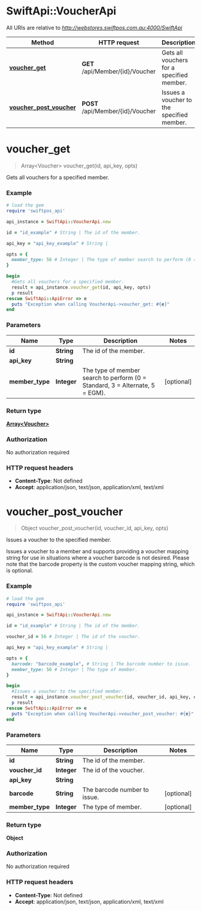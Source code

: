 # SwiftApi::VoucherApi

All URIs are relative to *http://webstores.swiftpos.com.au:4000/SwiftApi*

Method | HTTP request | Description
------------- | ------------- | -------------
[**voucher_get**](VoucherApi.md#voucher_get) | **GET** /api/Member/{id}/Voucher | Gets all vouchers for a specified member.
[**voucher_post_voucher**](VoucherApi.md#voucher_post_voucher) | **POST** /api/Member/{id}/Voucher | Issues a voucher to the specified member.


# **voucher_get**
> Array&lt;Voucher&gt; voucher_get(id, api_key, opts)

Gets all vouchers for a specified member.

### Example
```ruby
# load the gem
require 'swiftpos_api'

api_instance = SwiftApi::VoucherApi.new

id = "id_example" # String | The id of the member.

api_key = "api_key_example" # String | 

opts = { 
  member_type: 56 # Integer | The type of member search to perform (0 = Standard, 3 = Alternate, 5 = EGM).
}

begin
  #Gets all vouchers for a specified member.
  result = api_instance.voucher_get(id, api_key, opts)
  p result
rescue SwiftApi::ApiError => e
  puts "Exception when calling VoucherApi->voucher_get: #{e}"
end
```

### Parameters

Name | Type | Description  | Notes
------------- | ------------- | ------------- | -------------
 **id** | **String**| The id of the member. | 
 **api_key** | **String**|  | 
 **member_type** | **Integer**| The type of member search to perform (0 &#x3D; Standard, 3 &#x3D; Alternate, 5 &#x3D; EGM). | [optional] 

### Return type

[**Array&lt;Voucher&gt;**](Voucher.md)

### Authorization

No authorization required

### HTTP request headers

 - **Content-Type**: Not defined
 - **Accept**: application/json, text/json, application/xml, text/xml



# **voucher_post_voucher**
> Object voucher_post_voucher(id, voucher_id, api_key, opts)

Issues a voucher to the specified member.

Issues a voucher to a member and supports providing a voucher mapping string for use in situations where a voucher barcode is not desired.  Please note that the barcode property is the custom voucher mapping string, which is optional.

### Example
```ruby
# load the gem
require 'swiftpos_api'

api_instance = SwiftApi::VoucherApi.new

id = "id_example" # String | The id of the member.

voucher_id = 56 # Integer | The id of the voucher.

api_key = "api_key_example" # String | 

opts = { 
  barcode: "barcode_example", # String | The barcode number to issue.
  member_type: 56 # Integer | The type of member.
}

begin
  #Issues a voucher to the specified member.
  result = api_instance.voucher_post_voucher(id, voucher_id, api_key, opts)
  p result
rescue SwiftApi::ApiError => e
  puts "Exception when calling VoucherApi->voucher_post_voucher: #{e}"
end
```

### Parameters

Name | Type | Description  | Notes
------------- | ------------- | ------------- | -------------
 **id** | **String**| The id of the member. | 
 **voucher_id** | **Integer**| The id of the voucher. | 
 **api_key** | **String**|  | 
 **barcode** | **String**| The barcode number to issue. | [optional] 
 **member_type** | **Integer**| The type of member. | [optional] 

### Return type

**Object**

### Authorization

No authorization required

### HTTP request headers

 - **Content-Type**: Not defined
 - **Accept**: application/json, text/json, application/xml, text/xml



